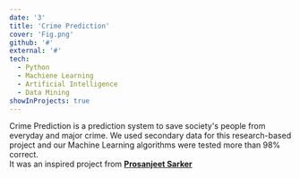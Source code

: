 ```yaml
---
date: '3'
title: 'Crime Prediction'
cover: 'Fig.png'
github: '#'
external: '#'
tech:
  - Python
  - Machiene Learning
  - Artificial Intelligence
  - Data Mining
showInProjects: true
---
```


Crime Prediction is a prediction system to save society's people from everyday and major crime. We used secondary data for this research-based project and our Machine Learning algorithms were tested more than 98% correct. 
<br>
It was an inspired project from **[Prosanjeet Sarker](https://twitter.com/Prosenj77156693)**

